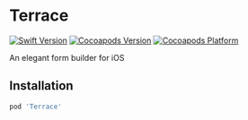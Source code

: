 # Terrace

[![Swift Version](https://img.shields.io/badge/swift-4.2-orange.svg)](https://swift.org/blog/swift-4-2-released/)
[![Cocoapods Version](https://img.shields.io/cocoapods/v/Terrace.svg)](https://cocoapods.org/pods/Terrace)
[![Cocoapods Platform](http://img.shields.io/cocoapods/p/Terrace.svg)](https://www.apple.com/ios/)

An elegant form builder for iOS

## Installation

```ruby
pod 'Terrace'
```
